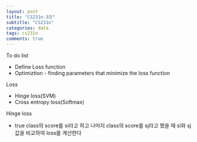 ```yaml
---
layout: post
title: "CS231n-3강"
subtitle: "CS231n"
categories: data
tags: cs231n
comments: true
---
```




To do list

- Define Loss function
- Optimiztion - finding parameters that minimize the loss function



Loss

- Hinge loss(SVM)
- Cross entropy loss(Softmax)



Hinge loss

- true class의 score를 si라고 하고 나머지 class의 score를 sj라고 했을 때 si와 sj 값을 비교하여 loss를 계산한다
